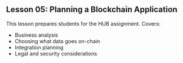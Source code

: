 ## Lesson 05: Planning a Blockchain Application

This lesson prepares students for the HUB assignment. Covers:
- Business analysis
- Choosing what data goes on-chain
- Integration planning
- Legal and security considerations
